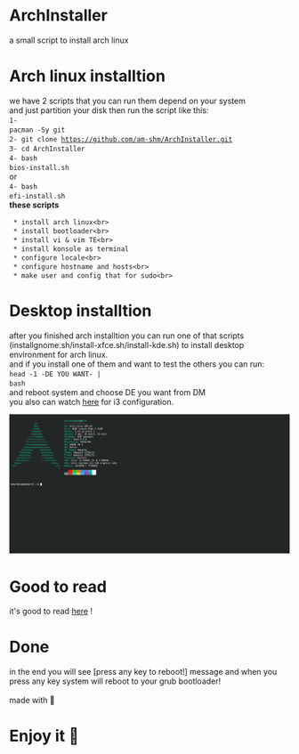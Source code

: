 # ArchInstaller
a small script to install arch linux 

# Arch linux installtion
we have 2 scripts that you can run them depend on your system<br>
and just partition your disk then run the script like this:<br>
<code>1- pacman -Sy git</code><br>
<code>2- git clone https://github.com/am-shm/ArchInstaller.git</code><br>
<code>3- cd ArchInstaller</code><br>
<code>4- bash bios-install.sh</code><br>
or<br>
<code>4- bash efi-install.sh</code><br>
<b>these scripts</b><br>

     * install arch linux<br>
     * install bootloader<br>
     * install vi & vim TE<br>
     * install konsole as terminal
     * configure locale<br>
     * configure hostname and hosts<br>
     * make user and config that for sudo<br>

# Desktop installtion
after you finished arch installtion you can run one of that scripts (installgnome.sh/install-xfce.sh/install-kde.sh) to install desktop environment for arch linux.<br>
and if you install one of them and want to test the others you can run:<br>
<code>head -1 -DE YOU WANT- | bash</code><br>
and reboot system and choose DE you want from DM<br>
you also can watch <a href="https://github.com/am-shm/minimal-desktop-configuration">here</a> for i3 configuration.<br>
<center>
    <img src="https://github.com/am-shm/ArchInstaller/blob/main/image_2021-08-25_17-25-52.png">
</center>

# Good to read
it's good to read <a href="https://github.com/am-shm/ArchInstaller/tree/main/about">here</a> !
# Done
in the end you will see [press any key to reboot!] message and when you press any key system will reboot to your grub bootloader!
<br><br>
made with 💙
<br>
<h1>Enjoy it 🍬</h1>
